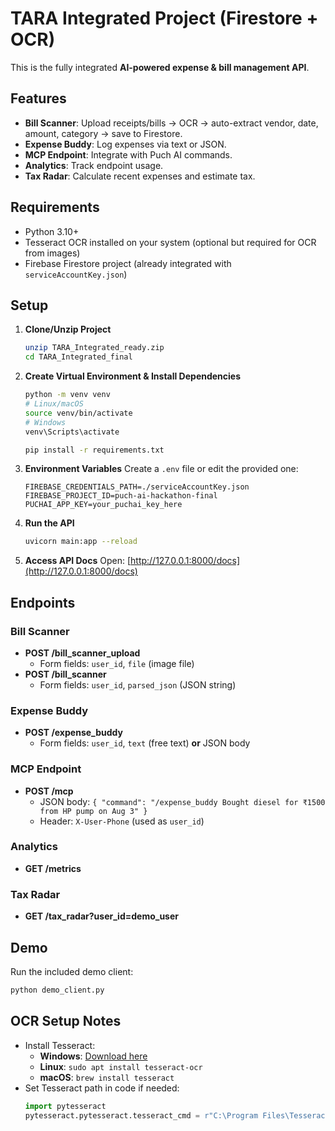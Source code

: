 # TARA Integrated Project (Firestore + OCR)

This is the fully integrated **AI-powered expense & bill management API**.

## Features
- **Bill Scanner**: Upload receipts/bills → OCR → auto-extract vendor, date, amount, category → save to Firestore.
- **Expense Buddy**: Log expenses via text or JSON.
- **MCP Endpoint**: Integrate with Puch AI commands.
- **Analytics**: Track endpoint usage.
- **Tax Radar**: Calculate recent expenses and estimate tax.

## Requirements
- Python 3.10+
- Tesseract OCR installed on your system (optional but required for OCR from images)
- Firebase Firestore project (already integrated with `serviceAccountKey.json`)

## Setup

1. **Clone/Unzip Project**
   ```bash
   unzip TARA_Integrated_ready.zip
   cd TARA_Integrated_final
   ```

2. **Create Virtual Environment & Install Dependencies**
   ```bash
   python -m venv venv
   # Linux/macOS
   source venv/bin/activate
   # Windows
   venv\Scripts\activate

   pip install -r requirements.txt
   ```

3. **Environment Variables**
   Create a `.env` file or edit the provided one:
   ```env
   FIREBASE_CREDENTIALS_PATH=./serviceAccountKey.json
   FIREBASE_PROJECT_ID=puch-ai-hackathon-final
   PUCHAI_APP_KEY=your_puchai_key_here
   ```

4. **Run the API**
   ```bash
   uvicorn main:app --reload
   ```

5. **Access API Docs**
   Open: [http://127.0.0.1:8000/docs](http://127.0.0.1:8000/docs)

## Endpoints

### Bill Scanner
- **POST /bill_scanner_upload**
  - Form fields: `user_id`, `file` (image file)
- **POST /bill_scanner**
  - Form fields: `user_id`, `parsed_json` (JSON string)

### Expense Buddy
- **POST /expense_buddy**
  - Form fields: `user_id`, `text` (free text) **or** JSON body

### MCP Endpoint
- **POST /mcp**
  - JSON body: `{ "command": "/expense_buddy Bought diesel for ₹1500 from HP pump on Aug 3" }`
  - Header: `X-User-Phone` (used as `user_id`)

### Analytics
- **GET /metrics**

### Tax Radar
- **GET /tax_radar?user_id=demo_user**

## Demo
Run the included demo client:
```bash
python demo_client.py
```

## OCR Setup Notes
- Install Tesseract:
  - **Windows**: [Download here](https://github.com/UB-Mannheim/tesseract/wiki)
  - **Linux**: `sudo apt install tesseract-ocr`
  - **macOS**: `brew install tesseract`
- Set Tesseract path in code if needed:
  ```python
  import pytesseract
  pytesseract.pytesseract.tesseract_cmd = r"C:\Program Files\Tesseract-OCR\tesseract.exe"
  ```
